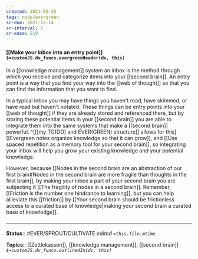 ```yaml
---
created: 2021-05-25
tags: node/evergreen
sr-due: 2021-12-14
sr-interval: 6
sr-ease: 219
---
```


#### [[Make your inbox into an entry point]] `$=customJS.dv_funcs.evergreenHeader(dv, this)`

In a [[knowledge management]] system an inbox is the method through which you receive and categorize items into your [[second brain]]. An entry point is a way that you find your way into the [[web of thought]] so that you can find the information that you want to find. 

In a typical inbox you may have things you haven't read, have skimmed, or have read but haven't notated. These things can be entry points into your [[web of thought]] if they are already stored and referenced there, but by storing these potential items in your [[second brain]] you are able to integrate them into the same systems that make a [[second brain]] powerful.
^[[[my TO(DO) and EVER(GREEN) structure]] allows for this]
[[Evergreen notes organize knowledge so that it can grow]], and [[Use spaced repetition as a memory tool for your second brain]], so integrating your inbox will help you grow your existing knowledge and your potential knowledge. 

However, because [[Nodes in the second brain are an abstraction of our first brain#Nodes in the second brain are more fragile than thoughts in the first brain]], by making your inbox a part of your second brain 
you are subjecting it [[The fragility of nodes in a second brain]]. Remember, [[Friction is the number one hindrance to learning]], 
but you can help allieviate this [[friction]] by
[[Your second brain should be frictionless access to a curated base of knowledge|making your second brain a curated base of knowledge]].

### <hr class="footnote"/>

**Status**:: #EVER/SPROUT/CULTIVATE 
*edited `=this.file.mtime`*

**Topics**:: [[Zettlekassen]], [[knowledge management]], [[second brain]] 
*`$=customJS.dv_funcs.outlinedIn(dv, this)`*
